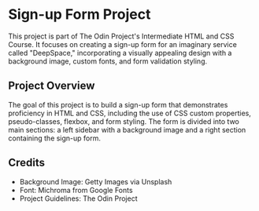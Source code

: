 # Sign-up Form Project

This project is part of The Odin Project's Intermediate HTML and CSS Course. It focuses on creating a sign-up form for an imaginary service called "DeepSpace," incorporating a visually appealing design with a background image, custom fonts, and form validation styling.
## Project Overview
The goal of this project is to build a sign-up form that demonstrates proficiency in HTML and CSS, including the use of CSS custom properties, pseudo-classes, flexbox, and form styling. The form is divided into two main sections: a left sidebar with a background image and a right section containing the sign-up form.

## Credits
- Background Image: Getty Images via Unsplash
- Font: Michroma from Google Fonts
- Project Guidelines: The Odin Project